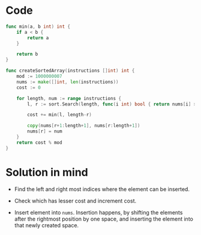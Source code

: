 Code
====

```go
func min(a, b int) int {
	if a < b {
		return a
	}

	return b
}

func createSortedArray(instructions []int) int {
	mod := 1000000007
	nums := make([]int, len(instructions))
	cost := 0

	for length, num := range instructions {
		l, r := sort.Search(length, func(i int) bool { return nums[i] >= num }), sort.Search(length, func(i int) bool { return nums[i] > num })

		cost += min(l, length-r)

		copy(nums[r+1:length+1], nums[r:length+1])
		nums[r] = num
	}
	return cost % mod
}
```

Solution in mind
================

-	Find the left and right most indices where the element can be inserted.

-	Check which has lesser cost and increment cost.

-	Insert element into `nums`. Insertion happens, by shifting the elements after the rightmost position by one space, and inserting the element into that newly created space.
